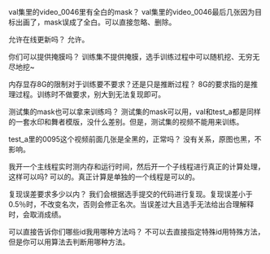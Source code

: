 val集里的video_0046里有全白的mask？
val集里的video_0046最后几张因为目标出画了，mask误成了全白。可以直接忽略、删除。

允许在线更新吗？
允许。

你们可以提供掩膜吗？
训练集不提供掩膜，选手训练过程中可以随机挖、无穷无尽地挖~

内存显存8G的限制对于训练要不要求？还是只是推断过程？
8G的要求指的是推理过程。训练时不做要求，别大到无法复现即可。

测试集的mask也可以拿来训练吗？
测试集的mask可以用，val和test_a都是同样的一套水印和舞者模版，没什么差别。但是，测试集的视频不能用来训练。

test_a里的0095这个视频前面几张是全黑的，正常吗？
没有关系，原图也黑，不影响。

我开一个主线程实时测内存和运行时间，然后开一个子线程进行真正的计算处理，这样可以吗?
可以的。真正计算是单独的一个线程是可以的。

复现误差要求多少以内？
我们会根据选手提交的代码进行复现。复现误差小于0.5％时，不改变名次，否则会修正名次。当误差过大且选手无法给出合理解释时，会取消成绩。

可以直接告诉你们哪些id我用哪种方法吗？
不可以去直接指定特殊id用特殊方法，但是你可以用算法去判断用哪种方法。
